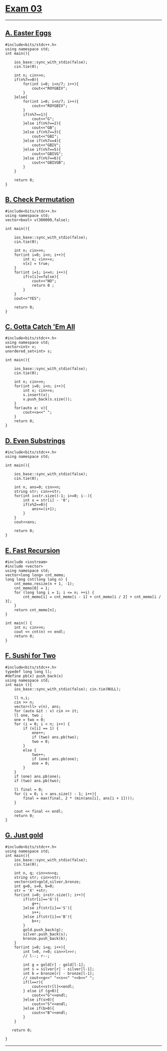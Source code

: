 # [Exam 03](https://codeforces.com/group/yg7WhsFsAp/contest/355507)
---

## [A. Easter Eggs](https://codeforces.com/group/yg7WhsFsAp/contest/355507/problem/A)

```
#include<bits/stdc++.h>
using namespace std;
int main(){
    
    ios_base::sync_with_stdio(false);
    cin.tie(0);

    int n; cin>>n;
    if(n%7==0){
        for(int i=0; i<n/7; i++){
            cout<<"ROYGBIV";
        }
    }else{
        for(int i=0; i<n/7; i++){
            cout<<"ROYGBIV";
        }
        if(n%7==1){
            cout<<"G";
        }else if(n%7==2){
            cout<<"GB";
        }else if(n%7==3){
            cout<<"GBI";
        }else if(n%7==4){
            cout<<"GBIV";
        }else if(n%7==5){
            cout<<"GBIVG";
        }else if(n%7==6){
            cout<<"GBIVGB";
        }
    }
    
    return 0;
}
```

## [B. Check Permutation](https://codeforces.com/group/yg7WhsFsAp/contest/355507/problem/B)

```
#include<bits/stdc++.h>
using namespace std;
vector<bool> v(300000,false);

int main(){
    
    ios_base::sync_with_stdio(false);
    cin.tie(0);

    int n; cin>>n;
    for(int i=0; i<n; i++){
        int x; cin>>x;
        v[x] = true;
    }
    for(int i=1; i<=n; i++){
        if(v[i]==false){
            cout<<"NO";
            return 0 ;
        }
    }
    cout<<"YES";
    
    return 0;
}
```

## [C. Gotta Catch 'Em All](https://codeforces.com/group/yg7WhsFsAp/contest/355507/problem/C)

```
#include<bits/stdc++.h>
using namespace std;
vector<int> v;
unordered_set<int> s;

int main(){
    
    ios_base::sync_with_stdio(false);
    cin.tie(0);

    int n; cin>>n;
    for(int i=0; i<n; i++){
        int x; cin>>x;
        s.insert(x);
        v.push_back(s.size());
    }
    for(auto a: v){
        cout<<a<<" ";
    }
    return 0;
}
```

## [D. Even Substrings](https://codeforces.com/group/yg7WhsFsAp/contest/355507/problem/D)

```
#include<bits/stdc++.h>
using namespace std;

int main(){
    
    ios_base::sync_with_stdio(false);
    cin.tie(0);

    int n, ans=0; cin>>n;
    string str; cin>>str;
    for(int i=str.size()-1; i>=0; i--){
        int x = str[i] - '0';
        if(x%2==0){
            ans+=(i+1);
        }
    }
    cout<<ans;
    
    return 0;
}
```

## [E. Fast Recursion](https://codeforces.com/group/yg7WhsFsAp/contest/355507/problem/E)

```
#include <iostream>
#include <vector>
using namespace std;
vector<long long> cnt_memo;
long long cnt(long long n) {
    cnt_memo.resize(n + 1, -1);
    cnt_memo[0] = 1;
    for (long long i = 1; i <= n; ++i) {
        cnt_memo[i] = cnt_memo[i - 1] + cnt_memo[i / 2] + cnt_memo[i / 3];
    }
    return cnt_memo[n];
}

int main() {
    int n; cin>>n;
    cout << cnt(n) << endl;
    return 0;
}

```

## [F. Sushi for Two](https://codeforces.com/group/yg7WhsFsAp/contest/355507/problem/F)

```
#include<bits/stdc++.h>
typedef long long ll;
#define pb(x) push_back(x)
using namespace std;
int main (){
    ios_base::sync_with_stdio(false); cin.tie(NULL);

    ll n,i;
    cin >> n;
    vector<ll> v(n), ans;
    for (auto &it : v) cin >> it;
    ll one, two ;
    one = two = 0;
    for (i = 0; i < n; i++) {
        if (v[i] == 1) {
            one++;
            if (two) ans.pb(two);
            two = 0;
        }
        else {
            two++;
            if (one) ans.pb(one);
            one = 0;
        }
    }
    if (one) ans.pb(one);
    if (two) ans.pb(two);

    ll final = 0;
    for (i = 0; i < ans.size() - 1; i++){
        final = max(final, 2 * (min(ans[i], ans[i + 1])));
    }

    cout << final << endl;
    return 0;
}
```

## [G. Just gold](https://codeforces.com/group/yg7WhsFsAp/contest/355507/problem/G)

```
#include<bits/stdc++.h>
using namespace std;
int main(){
    ios_base::sync_with_stdio(false);
    cin.tie(0);
    
    int n, q; cin>>n>>q;
    string str; cin>>str;
    vector<int>gold,silver,bronze;
    int g=0, s=0, b=0;
    str = 'X' +str;
    for(int i=0; i<str.size(); i++){
        if(str[i]=='G'){
            g++;
        }else if(str[i]=='S'){
            s++;
        }else if(str[i]=='B'){
            b++;
        }
        gold.push_back(g);
        silver.push_back(s);
        bronze.push_back(b);
    }
    for(int i=0; i<q; i++){
        int l=0, r=0; cin>>l>>r;
        // l--; r--;
    
        int g = gold[r] - gold[l-1];
        int s = silver[r] - silver[l-1];
        int b = bronze[r] - bronze[l-1];
        // cout<<g<<" "<<s<<" "<<b<<" ";
        if(l==r){
            cout<<str[l]<<endl;
        } else if (g>0){
            cout<<"G"<<endl;
        }else if(s>0){
            cout<<"S"<<endl;
        }else if(b>0){
            cout<<"B"<<endl;
        }
    }
   
   return 0;

}
```




---


